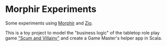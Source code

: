 # Morphir Experiments

Some experiments using [Morphir](https://morphir.finos.org/) and [Zio](https://zio.dev).

This is a toy project to model the "business logic" of the tabletop role play game 
["Scum and Villainy"](https://evilhat.com/product/scum-and-villainy/) and create a Game Master's helper app 
in Scala.
